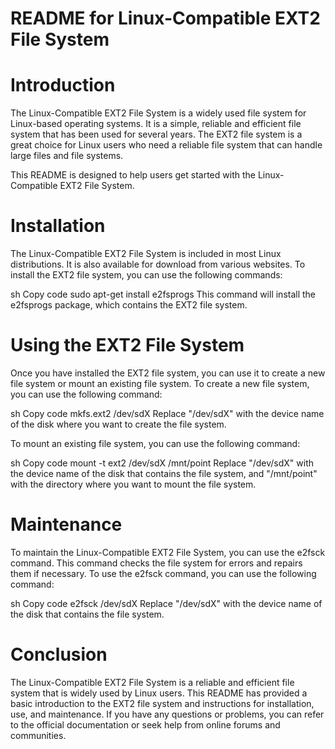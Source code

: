 README for Linux-Compatible EXT2 File System
============================================
Introduction
============
The Linux-Compatible EXT2 File System is a widely used file system for Linux-based operating systems. It is a simple, reliable and efficient file system that has been used for several years. The EXT2 file system is a great choice for Linux users who need a reliable file system that can handle large files and file systems.

This README is designed to help users get started with the Linux-Compatible EXT2 File System.

Installation
============
The Linux-Compatible EXT2 File System is included in most Linux distributions. It is also available for download from various websites. To install the EXT2 file system, you can use the following commands:

sh
Copy code
sudo apt-get install e2fsprogs
This command will install the e2fsprogs package, which contains the EXT2 file system.

Using the EXT2 File System
=======================
Once you have installed the EXT2 file system, you can use it to create a new file system or mount an existing file system. To create a new file system, you can use the following command:

sh
Copy code
mkfs.ext2 /dev/sdX
Replace "/dev/sdX" with the device name of the disk where you want to create the file system.

To mount an existing file system, you can use the following command:

sh
Copy code
mount -t ext2 /dev/sdX /mnt/point
Replace "/dev/sdX" with the device name of the disk that contains the file system, and "/mnt/point" with the directory where you want to mount the file system.

Maintenance
============
To maintain the Linux-Compatible EXT2 File System, you can use the e2fsck command. This command checks the file system for errors and repairs them if necessary. To use the e2fsck command, you can use the following command:

sh
Copy code
e2fsck /dev/sdX
Replace "/dev/sdX" with the device name of the disk that contains the file system.

Conclusion
===========

The Linux-Compatible EXT2 File System is a reliable and efficient file system that is widely used by Linux users. This README has provided a basic introduction to the EXT2 file system and instructions for installation, use, and maintenance. If you have any questions or problems, you can refer to the official documentation or seek help from online forums and communities.
